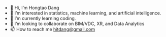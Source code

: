 - 👋 Hi, I’m Hongtao Dang
- 👀 I’m interested in statistics, machine learning, and artificial intelligence. 
- 🌱 I’m currently learning coding. 
- 💞️ I’m looking to collaborate on BIM/VDC, XR, and Data Analytics 
- 📫 How to reach me hitdang@gmail.com 

<!---
hitdang/hitdang is a ✨ special ✨ repository because its `README.md` (this file) appears on your GitHub profile.
You can click the Preview link to take a look at your changes.
--->
